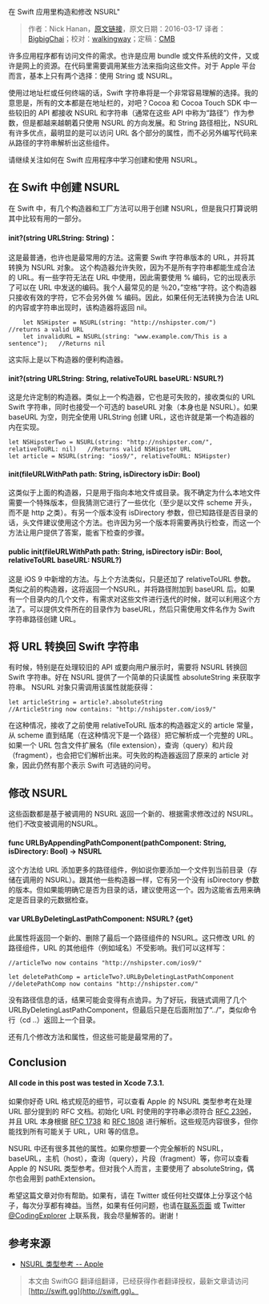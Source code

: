 在 Swift 应用里构造和修改 NSURL"

> 作者：Nick Hanan，[原文链接](http://www.codingexplorer.com/creating-and-modifying-nsurl-in-swift/)，原文日期：2016-03-17
> 译者：[BigbigChai](https://github.com/chaiyixiao)；校对：[walkingway](http://chengway.in/)；定稿：[CMB](https://github.com/chenmingbiao)
  









许多应用程序都有访问文件的需求。也许是应用 bundle 或文件系统的文件，又或许是网上的资源。在代码里需要调用某些方法来指向这些文件。对于 Apple 平台而言，基本上只有两个选择：使用 String 或 NSURL。

使用过地址栏或任何终端的话，Swift 字符串将是一个非常容易理解的选择。我的意思是，所有的文本都是在地址栏的，对吧？Cocoa 和 Cocoa Touch SDK 中一些较旧的 API 都接收 NSURL 和字符串（通常在这些 API 中称为“路径”）作为参数，但是都越来越朝着只使用 NSURL 的方向发展。和 String 路径相比，NSURL 有许多优点，最明显的是可以访问 URL 各个部分的属性，而不必另外编写代码来从路径的字符串解析出这些组件。

请继续关注如何在 Swift 应用程序中学习创建和使用 NSURL。



## 在 Swift 中创建 NSURL

在 Swift 中，有几个构造器和工厂方法可以用于创建 NSURL，但是我只打算说明其中比较有用的一部分。

#### init?(string URLString: String)：

这是最普通，也许也是最常用的方法。这需要 Swift 字符串版本的 URL，并将其转换为 NSURL 对象。 这个构造器允许失败，因为不是所有字符串都能生成合法的 URL。有一些字符无法在 URL 中使用，因此需要使用 % 编码，它的出现表示了可以在 URL 中发送的编码。我个人最常见的是 ％20，”空格“字符。这个构造器只接收有效的字符，它不会另外做 % 编码。因此，如果任何无法转换为合法 URL 的内容或字符串出现时，该构造器将返回 nil。

    
    	let NSHipster = NSURL(string: "http://nshipster.com/")                  //returns a valid URL
    	let invalidURL = NSURL(string: "www.example.com/This is a sentence");   //Returns nil

这实际上是以下构造器的便利构造器。

#### init?(string URLString: String, relativeToURL baseURL: NSURL?)

这是允许定制的构造器。类似上一个构造器，它也是可失败的，接收类似的 URL Swift 字符串，同时也接受一个可选的 baseURL 对象（本身也是 NSURL）。如果 baseURL 为空，则完全使用 URLString 创建 URL，这也许就是第一个构造器的内在实现。

    
    let NSHipsterTwo = NSURL(string: "http://nshipster.com/", relativeToURL: nil)   //Returns valid NSHipster URL
    let article = NSURL(string: "ios9/", relativeToURL: NSHipster)

#### init(fileURLWithPath path: String, isDirectory isDir: Bool)

这类似于上面的构造器，只是用于指向本地文件或目录。我不确定为什么本地文件需要一个特殊版本，但我猜测它进行了一些优化（至少是以文件 scheme 开头，而不是 http 之类）。有另一个版本没有 isDirectory 参数，但已知路径是否目录的话，头文件建议使用这个方法。也许因为另一个版本将需要再执行检查，而这一个方法让用户提供了答案，能省下检查的步骤。

#### public init(fileURLWithPath path: String, isDirectory isDir: Bool, relativeToURL baseURL: NSURL?)

这是 iOS 9 中新增的方法。与上个方法类似，只是还加了 relativeToURL 参数。类似之前的构造器，这将返回一个NSURL，并将路径附加到 baseURL 后。如果有一个目录内的几个文件，有需求对这些文件进行迭代的时候，就可以利用这个方法了。可以提供文件所在的目录作为 baseURL，然后只需使用文件名作为 Swift 字符串路径创建 URL。

## 将 URL 转换回 Swift 字符串

有时候，特别是在处理较旧的 API 或要向用户展示时，需要将 NSURL 转换回 Swift 字符串。好在 NSURL 提供了一个简单的只读属性 absoluteString 来获取字符串。 NSURL 对象只需调用该属性就能获得：

    
    let articleString = article?.absoluteString
    //ArticleString now contains: "http://nshipster.com/ios9/"

在这种情况，接收了之前使用 relativeToURL 版本的构造器定义的 article 常量，从 scheme 直到结尾（在这种情况下是一个路径）把它解析成一个完整的 URL。如果一个 URL 包含文件扩展名（file extension），查询（query）和片段（fragment），也会把它们解析出来。可失败的构造器返回了原来的 article 对象，因此仍然有那个表示 Swift 可选链的问号。

## 修改 NSURL 

这些函数都是基于被调用的 NSURL 返回一个新的、根据需求修改过的 NSURL。他们*不*改变被调用的NSURL。

#### func URLByAppendingPathComponent(pathComponent: String, isDirectory: Bool) -\> NSURL

这个方法给 URL 添加更多的路径组件，例如说你要添加一个文件到当前目录（存储在调用的 NSURL）。跟其他一些构造器一样，它有另一个没有 isDirectory 参数的版本。但如果能明确它是否为目录的话，建议使用这一个。因为这能省去用来确定是否目录的元数据检查。

#### var URLByDeletingLastPathComponent: NSURL? {get}

此属性将返回一个新的、删除了最后一个路径组件的 NSURL。这只修改 URL 的路径组件，URL 的其他组件（例如域名）不受影响。我们可以这样写：

    
    //articleTwo now contains "http://nshipster.com/ios9/"
     
    let deletePathComp = articleTwo?.URLByDeletingLastPathComponent
    //deletePathComp now contains "http://nshipster.com/"

没有路径信息的话，结果可能会变得有点诡异。为了好玩，我链式调用了几个URLByDeletingLastPathComponent，但最后只是在后面附加了“../”，类似命令行（cd ..）返回上一个目录。

还有几个修改方法和属性，但这些可能是最常用的了。

## Conclusion

#### All code in this post was tested in Xcode 7.3.1.

如果你好奇 URL 格式规范的细节，可以查看 Apple 的 NSURL 类型参考在处理 URL 部分提到的 RFC 文档。初始化 URL 时使用的字符串必须符合 [RFC 2396](https://tools.ietf.org/html/rfc2396)，并且 URL 本身根据 [RFC 1738](https://tools.ietf.org/html/rfc1738) 和 [RFC 1808](https://tools.ietf.org/html/rfc1808) 进行解析。这些规范内容很多，但你能找到所有可能关于 URL，URI 等的信息。

NSURL 中还有很多其他的属性。如果你想要一个完全解析的 NSURL，baseURL，主机（host），查询（query），片段（fragment）等，你可以查看 Apple 的 NSURL 类型参考。但对我个人而言，主要使用了 absoluteString，偶尔也会用到 pathExtension。

希望这篇文章对你有帮助。如果有，请在 Twitter 或任何社交媒体上分享这个帖子，每次分享都有裨益。当然，如果有任何问题，也请在[联系页面](http://www.codingexplorer.com/contact/) 或 Twitter [@CodingExplorer](https://twitter.com/CodingExplorer) 上联系我，我会尽量解答的。谢谢！

## 参考来源

* [NSURL 类型参考 -- Apple](https://developer.apple.com/library/ios/documentation/Cocoa/Reference/Foundation/Classes/NSURL_Class/)


> 本文由 SwiftGG 翻译组翻译，已经获得作者翻译授权，最新文章请访问 [http://swift.gg](http://swift.gg)。